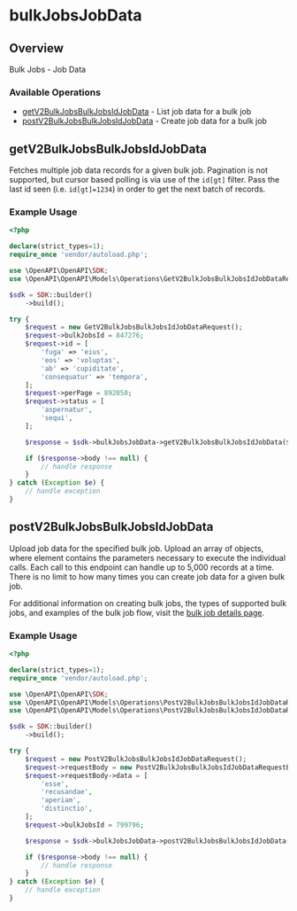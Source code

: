 # bulkJobsJobData

## Overview

Bulk Jobs - Job Data

### Available Operations

* [getV2BulkJobsBulkJobsIdJobData](#getv2bulkjobsbulkjobsidjobdata) - List job data for a bulk job
* [postV2BulkJobsBulkJobsIdJobData](#postv2bulkjobsbulkjobsidjobdata) - Create job data for a bulk job

## getV2BulkJobsBulkJobsIdJobData

Fetches multiple job data records for a given bulk job. Pagination is not supported, but cursor based polling is via use of the `id[gt]` filter. Pass the last id seen (i.e. `id[gt]=1234`) in order to get the next batch of records.

### Example Usage

```php
<?php

declare(strict_types=1);
require_once 'vendor/autoload.php';

use \OpenAPI\OpenAPI\SDK;
use \OpenAPI\OpenAPI\Models\Operations\GetV2BulkJobsBulkJobsIdJobDataRequest;

$sdk = SDK::builder()
    ->build();

try {
    $request = new GetV2BulkJobsBulkJobsIdJobDataRequest();
    $request->bulkJobsId = 847276;
    $request->id = [
        'fuga' => 'eius',
        'eos' => 'voluptas',
        'ab' => 'cupiditate',
        'consequatur' => 'tempora',
    ];
    $request->perPage = 892050;
    $request->status = [
        'aspernatur',
        'sequi',
    ];

    $response = $sdk->bulkJobsJobData->getV2BulkJobsBulkJobsIdJobData($request);

    if ($response->body !== null) {
        // handle response
    }
} catch (Exception $e) {
    // handle exception
}
```

## postV2BulkJobsBulkJobsIdJobData

Upload job data for the specified bulk job. Upload an array of objects, where element contains the parameters necessary to execute the individual calls. Each call to this endpoint can handle up to 5,000 records at a time. There is no limit to how many times you can create job data for a given bulk job.

For additional information on creating bulk jobs, the types of supported bulk jobs, and examples of the bulk job flow, visit the <a href="/bulk.html" target="_blank" rel="noopener noreferrer">bulk job details page</a>.


### Example Usage

```php
<?php

declare(strict_types=1);
require_once 'vendor/autoload.php';

use \OpenAPI\OpenAPI\SDK;
use \OpenAPI\OpenAPI\Models\Operations\PostV2BulkJobsBulkJobsIdJobDataRequest;
use \OpenAPI\OpenAPI\Models\Operations\PostV2BulkJobsBulkJobsIdJobDataRequestBody;

$sdk = SDK::builder()
    ->build();

try {
    $request = new PostV2BulkJobsBulkJobsIdJobDataRequest();
    $request->requestBody = new PostV2BulkJobsBulkJobsIdJobDataRequestBody();
    $request->requestBody->data = [
        'esse',
        'recusandae',
        'aperiam',
        'distinctio',
    ];
    $request->bulkJobsId = 799796;

    $response = $sdk->bulkJobsJobData->postV2BulkJobsBulkJobsIdJobData($request);

    if ($response->body !== null) {
        // handle response
    }
} catch (Exception $e) {
    // handle exception
}
```
